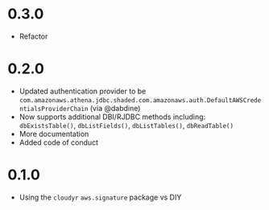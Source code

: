 0.3.0
=========

- Refactor

0.2.0
=========

- Updated authentication provider to be `com.amazonaws.athena.jdbc.shaded.com.amazonaws.auth.DefaultAWSCredentialsProviderChain` (via @dabdine)
- Now supports additional DBI/RJDBC methods including: `dbExistsTable()`,
  `dbListFields()`, `dbListTables()`, `dbReadTable()`
- More documentation
- Added code of conduct

0.1.0 
=========

- Using the `cloudyr` `aws.signature` package vs DIY 